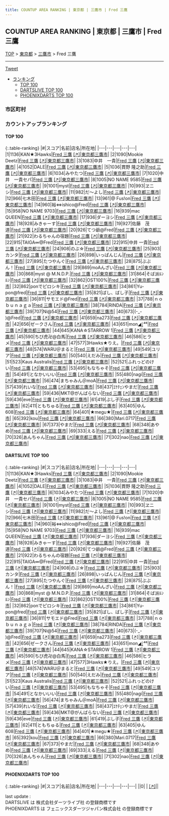```yaml
---
title: COUNTUP AREA RANKING | 東京都 | 三鷹市 | Fred 三鷹
---
```

## COUNTUP AREA RANKING | 東京都 | 三鷹市 | Fred 三鷹

[TOP](/darts/rank/) > [東京都](/darts/rank/東京都/) > [三鷹市](/darts/rank/東京都/三鷹市/) > Fred 三鷹

___

<a href="https://twitter.com/share?ref_src=twsrc%5Etfw" data-text="COUNTUP AREA RANKING | 東京都三鷹市Fred 三鷹" class="twitter-share-button" data-hashtags="DARTSLIVE,PHOENIXDARTS,darts,ダーツ" data-show-count="false">Tweet</a>

* [ランキング](#カウントアップランキング)
    * [TOP 100](#top-100)
    * [DARTSLIVE TOP 100](#dartslive-top-100)
    * [PHOENIXDARTS TOP 100](#phoenixdarts-top-100)

### 市区町村

<ul>

</ul>

### カウントアップランキング

#### TOP 100



{:.table-ranking}
|#|スコア|名前|店名|所在地|
|---|---|---|---|---|
|1|1136|<span class="rank-name-dl">KAN★3Hawks</span>|<a href="/darts/rank/shops/fb985d34d85802810d9b047a20a7ba1e.html">Fred 三鷹</a> <a href="https://search.dartslive.com/jp/shop/fb985d34d85802810d9b047a20a7ba1e">[↗]</a>|<a href="/darts/rank/東京都/三鷹市">東京都三鷹市</a>|
|2|1090|<span class="rank-name-dl">Mookie　Deetz</span>|<a href="/darts/rank/shops/fb985d34d85802810d9b047a20a7ba1e.html">Fred 三鷹</a> <a href="https://search.dartslive.com/jp/shop/fb985d34d85802810d9b047a20a7ba1e">[↗]</a>|<a href="/darts/rank/東京都/三鷹市">東京都三鷹市</a>|
|3|1083|<span class="rank-name-dl">中井　一貴</span>|<a href="/darts/rank/shops/fb985d34d85802810d9b047a20a7ba1e.html">Fred 三鷹</a> <a href="https://search.dartslive.com/jp/shop/fb985d34d85802810d9b047a20a7ba1e">[↗]</a>|<a href="/darts/rank/東京都/三鷹市">東京都三鷹市</a>|
|4|1052|<span class="rank-name-dl">DALE</span>|<a href="/darts/rank/shops/fb985d34d85802810d9b047a20a7ba1e.html">Fred 三鷹</a> <a href="https://search.dartslive.com/jp/shop/fb985d34d85802810d9b047a20a7ba1e">[↗]</a>|<a href="/darts/rank/東京都/三鷹市">東京都三鷹市</a>|
|5|1036|<span class="rank-name-dl">貫野 隆之助</span>|<a href="/darts/rank/shops/fb985d34d85802810d9b047a20a7ba1e.html">Fred 三鷹</a> <a href="https://search.dartslive.com/jp/shop/fb985d34d85802810d9b047a20a7ba1e">[↗]</a>|<a href="/darts/rank/東京都/三鷹市">東京都三鷹市</a>|
|6|1034|<span class="rank-name-dl">みやたつ</span>|<a href="/darts/rank/shops/fb985d34d85802810d9b047a20a7ba1e.html">Fred 三鷹</a> <a href="https://search.dartslive.com/jp/shop/fb985d34d85802810d9b047a20a7ba1e">[↗]</a>|<a href="/darts/rank/東京都/三鷹市">東京都三鷹市</a>|
|7|1020|<span class="rank-name-dl">中井　一貴セパ</span>|<a href="/darts/rank/shops/fb985d34d85802810d9b047a20a7ba1e.html">Fred 三鷹</a> <a href="https://search.dartslive.com/jp/shop/fb985d34d85802810d9b047a20a7ba1e">[↗]</a>|<a href="/darts/rank/東京都/三鷹市">東京都三鷹市</a>|
|8|1005|<span class="rank-name-dl">NO NAME 9585</span>|<a href="/darts/rank/shops/fb985d34d85802810d9b047a20a7ba1e.html">Fred 三鷹</a> <a href="https://search.dartslive.com/jp/shop/fb985d34d85802810d9b047a20a7ba1e">[↗]</a>|<a href="/darts/rank/東京都/三鷹市">東京都三鷹市</a>|
|9|1001|<span class="rank-name-dl">myst</span>|<a href="/darts/rank/shops/fb985d34d85802810d9b047a20a7ba1e.html">Fred 三鷹</a> <a href="https://search.dartslive.com/jp/shop/fb985d34d85802810d9b047a20a7ba1e">[↗]</a>|<a href="/darts/rank/東京都/三鷹市">東京都三鷹市</a>|
|10|993|<span class="rank-name-dl">ヱニシ</span>|<a href="/darts/rank/shops/fb985d34d85802810d9b047a20a7ba1e.html">Fred 三鷹</a> <a href="https://search.dartslive.com/jp/shop/fb985d34d85802810d9b047a20a7ba1e">[↗]</a>|<a href="/darts/rank/東京都/三鷹市">東京都三鷹市</a>|
|11|982|<span class="rank-name-dl">だ〜よし</span>|<a href="/darts/rank/shops/fb985d34d85802810d9b047a20a7ba1e.html">Fred 三鷹</a> <a href="https://search.dartslive.com/jp/shop/fb985d34d85802810d9b047a20a7ba1e">[↗]</a>|<a href="/darts/rank/東京都/三鷹市">東京都三鷹市</a>|
|12|966|<span class="rank-name-dl">七木田</span>|<a href="/darts/rank/shops/fb985d34d85802810d9b047a20a7ba1e.html">Fred 三鷹</a> <a href="https://search.dartslive.com/jp/shop/fb985d34d85802810d9b047a20a7ba1e">[↗]</a>|<a href="/darts/rank/東京都/三鷹市">東京都三鷹市</a>|
|13|961|<span class="rank-name-dl">@ Fus!on</span>|<a href="/darts/rank/shops/fb985d34d85802810d9b047a20a7ba1e.html">Fred 三鷹</a> <a href="https://search.dartslive.com/jp/shop/fb985d34d85802810d9b047a20a7ba1e">[↗]</a>|<a href="/darts/rank/東京都/三鷹市">東京都三鷹市</a>|
|14|960|<span class="rank-name-dl">裕⇔ishico@Fred</span>|<a href="/darts/rank/shops/fb985d34d85802810d9b047a20a7ba1e.html">Fred 三鷹</a> <a href="https://search.dartslive.com/jp/shop/fb985d34d85802810d9b047a20a7ba1e">[↗]</a>|<a href="/darts/rank/東京都/三鷹市">東京都三鷹市</a>|
|15|958|<span class="rank-name-dl">NO NAME 9703</span>|<a href="/darts/rank/shops/fb985d34d85802810d9b047a20a7ba1e.html">Fred 三鷹</a> <a href="https://search.dartslive.com/jp/shop/fb985d34d85802810d9b047a20a7ba1e">[↗]</a>|<a href="/darts/rank/東京都/三鷹市">東京都三鷹市</a>|
|16|939|<span class="rank-name-dl">mac QUEEN</span>|<a href="/darts/rank/shops/fb985d34d85802810d9b047a20a7ba1e.html">Fred 三鷹</a> <a href="https://search.dartslive.com/jp/shop/fb985d34d85802810d9b047a20a7ba1e">[↗]</a>|<a href="/darts/rank/東京都/三鷹市">東京都三鷹市</a>|
|17|936|<span class="rank-name-dl">ダーヨシ</span>|<a href="/darts/rank/shops/fb985d34d85802810d9b047a20a7ba1e.html">Fred 三鷹</a> <a href="https://search.dartslive.com/jp/shop/fb985d34d85802810d9b047a20a7ba1e">[↗]</a>|<a href="/darts/rank/東京都/三鷹市">東京都三鷹市</a>|
|18|928|<span class="rank-name-dl">みきゃーす</span>|<a href="/darts/rank/shops/fb985d34d85802810d9b047a20a7ba1e.html">Fred 三鷹</a> <a href="https://search.dartslive.com/jp/shop/fb985d34d85802810d9b047a20a7ba1e">[↗]</a>|<a href="/darts/rank/東京都/三鷹市">東京都三鷹市</a>|
|19|927|<span class="rank-name-dl">佐藤　茂道</span>|<a href="/darts/rank/shops/fb985d34d85802810d9b047a20a7ba1e.html">Fred 三鷹</a> <a href="https://search.dartslive.com/jp/shop/fb985d34d85802810d9b047a20a7ba1e">[↗]</a>|<a href="/darts/rank/東京都/三鷹市">東京都三鷹市</a>|
|20|926|<span class="rank-name-dl">てつ爺@Fred</span>|<a href="/darts/rank/shops/fb985d34d85802810d9b047a20a7ba1e.html">Fred 三鷹</a> <a href="https://search.dartslive.com/jp/shop/fb985d34d85802810d9b047a20a7ba1e">[↗]</a>|<a href="/darts/rank/東京都/三鷹市">東京都三鷹市</a>|
|21|922|<span class="rank-name-dl">わるちゃんの宿題</span>|<a href="/darts/rank/shops/fb985d34d85802810d9b047a20a7ba1e.html">Fred 三鷹</a> <a href="https://search.dartslive.com/jp/shop/fb985d34d85802810d9b047a20a7ba1e">[↗]</a>|<a href="/darts/rank/東京都/三鷹市">東京都三鷹市</a>|
|22|915|<span class="rank-name-dl">TAIGA∞@Fred</span>|<a href="/darts/rank/shops/fb985d34d85802810d9b047a20a7ba1e.html">Fred 三鷹</a> <a href="https://search.dartslive.com/jp/shop/fb985d34d85802810d9b047a20a7ba1e">[↗]</a>|<a href="/darts/rank/東京都/三鷹市">東京都三鷹市</a>|
|22|915|<span class="rank-name-dl">中井 一貴</span>|<a href="/darts/rank/shops/fb985d34d85802810d9b047a20a7ba1e.html">Fred 三鷹</a> <a href="https://search.dartslive.com/jp/shop/fb985d34d85802810d9b047a20a7ba1e">[↗]</a>|<a href="/darts/rank/東京都/三鷹市">東京都三鷹市</a>|
|24|908|<span class="rank-name-dl">のぶ☆</span>|<a href="/darts/rank/shops/fb985d34d85802810d9b047a20a7ba1e.html">Fred 三鷹</a> <a href="https://search.dartslive.com/jp/shop/fb985d34d85802810d9b047a20a7ba1e">[↗]</a>|<a href="/darts/rank/東京都/三鷹市">東京都三鷹市</a>|
|25|903|<span class="rank-name-dl">カンタ</span>|<a href="/darts/rank/shops/fb985d34d85802810d9b047a20a7ba1e.html">Fred 三鷹</a> <a href="https://search.dartslive.com/jp/shop/fb985d34d85802810d9b047a20a7ba1e">[↗]</a>|<a href="/darts/rank/東京都/三鷹市">東京都三鷹市</a>|
|26|898|<span class="rank-name-dl">いっぱんじん</span>|<a href="/darts/rank/shops/fb985d34d85802810d9b047a20a7ba1e.html">Fred 三鷹</a> <a href="https://search.dartslive.com/jp/shop/fb985d34d85802810d9b047a20a7ba1e">[↗]</a>|<a href="/darts/rank/東京都/三鷹市">東京都三鷹市</a>|
|27|895|<span class="rank-name-dl">たつやんぐ</span>|<a href="/darts/rank/shops/fb985d34d85802810d9b047a20a7ba1e.html">Fred 三鷹</a> <a href="https://search.dartslive.com/jp/shop/fb985d34d85802810d9b047a20a7ba1e">[↗]</a>|<a href="/darts/rank/東京都/三鷹市">東京都三鷹市</a>|
|28|875|<span class="rank-name-dl">ぶぶん！</span>|<a href="/darts/rank/shops/fb985d34d85802810d9b047a20a7ba1e.html">Fred 三鷹</a> <a href="https://search.dartslive.com/jp/shop/fb985d34d85802810d9b047a20a7ba1e">[↗]</a>|<a href="/darts/rank/東京都/三鷹市">東京都三鷹市</a>|
|29|869|<span class="rank-name-dl">moAんざい</span>|<a href="/darts/rank/shops/fb985d34d85802810d9b047a20a7ba1e.html">Fred 三鷹</a> <a href="https://search.dartslive.com/jp/shop/fb985d34d85802810d9b047a20a7ba1e">[↗]</a>|<a href="/darts/rank/東京都/三鷹市">東京都三鷹市</a>|
|30|868|<span class="rank-name-dl">myst @ M.N.D.P.</span>|<a href="/darts/rank/shops/fb985d34d85802810d9b047a20a7ba1e.html">Fred 三鷹</a> <a href="https://search.dartslive.com/jp/shop/fb985d34d85802810d9b047a20a7ba1e">[↗]</a>|<a href="/darts/rank/東京都/三鷹市">東京都三鷹市</a>|
|31|864|<span class="rank-name-dl">そば派ﾙﾝﾙﾝ</span>|<a href="/darts/rank/shops/fb985d34d85802810d9b047a20a7ba1e.html">Fred 三鷹</a> <a href="https://search.dartslive.com/jp/shop/fb985d34d85802810d9b047a20a7ba1e">[↗]</a>|<a href="/darts/rank/東京都/三鷹市">東京都三鷹市</a>|
|32|862|<span class="rank-name-dl">OST100%</span>|<a href="/darts/rank/shops/fb985d34d85802810d9b047a20a7ba1e.html">Fred 三鷹</a> <a href="https://search.dartslive.com/jp/shop/fb985d34d85802810d9b047a20a7ba1e">[↗]</a>|<a href="/darts/rank/東京都/三鷹市">東京都三鷹市</a>|
|32|862|<span class="rank-name-dl">ponでピロシキ</span>|<a href="/darts/rank/shops/fb985d34d85802810d9b047a20a7ba1e.html">Fred 三鷹</a> <a href="https://search.dartslive.com/jp/shop/fb985d34d85802810d9b047a20a7ba1e">[↗]</a>|<a href="/darts/rank/東京都/三鷹市">東京都三鷹市</a>|
|34|861|<span class="rank-name-dl">Yu-pon@fred</span>|<a href="/darts/rank/shops/fb985d34d85802810d9b047a20a7ba1e.html">Fred 三鷹</a> <a href="https://search.dartslive.com/jp/shop/fb985d34d85802810d9b047a20a7ba1e">[↗]</a>|<a href="/darts/rank/東京都/三鷹市">東京都三鷹市</a>|
|35|821|<span class="rank-name-dl">ばし、ばし子</span>|<a href="/darts/rank/shops/fb985d34d85802810d9b047a20a7ba1e.html">Fred 三鷹</a> <a href="https://search.dartslive.com/jp/shop/fb985d34d85802810d9b047a20a7ba1e">[↗]</a>|<a href="/darts/rank/東京都/三鷹市">東京都三鷹市</a>|
|36|811|<span class="rank-name-dl">サモエド@Fred</span>|<a href="/darts/rank/shops/fb985d34d85802810d9b047a20a7ba1e.html">Fred 三鷹</a> <a href="https://search.dartslive.com/jp/shop/fb985d34d85802810d9b047a20a7ba1e">[↗]</a>|<a href="/darts/rank/東京都/三鷹市">東京都三鷹市</a>|
|37|788|<span class="rank-name-dl">ｎｏｂｕｎａｇａ</span>|<a href="/darts/rank/shops/fb985d34d85802810d9b047a20a7ba1e.html">Fred 三鷹</a> <a href="https://search.dartslive.com/jp/shop/fb985d34d85802810d9b047a20a7ba1e">[↗]</a>|<a href="/darts/rank/東京都/三鷹市">東京都三鷹市</a>|
|38|784|<span class="rank-name-dl">RINDA</span>|<a href="/darts/rank/shops/fb985d34d85802810d9b047a20a7ba1e.html">Fred 三鷹</a> <a href="https://search.dartslive.com/jp/shop/fb985d34d85802810d9b047a20a7ba1e">[↗]</a>|<a href="/darts/rank/東京都/三鷹市">東京都三鷹市</a>|
|39|707|<span class="rank-name-dl">Ni@54</span>|<a href="/darts/rank/shops/fb985d34d85802810d9b047a20a7ba1e.html">Fred 三鷹</a> <a href="https://search.dartslive.com/jp/shop/fb985d34d85802810d9b047a20a7ba1e">[↗]</a>|<a href="/darts/rank/東京都/三鷹市">東京都三鷹市</a>|
|40|673|<span class="rank-name-dl">(-_- )@Fred</span>|<a href="/darts/rank/shops/fb985d34d85802810d9b047a20a7ba1e.html">Fred 三鷹</a> <a href="https://search.dartslive.com/jp/shop/fb985d34d85802810d9b047a20a7ba1e">[↗]</a>|<a href="/darts/rank/東京都/三鷹市">東京都三鷹市</a>|
|41|659|<span class="rank-name-dl">na273</span>|<a href="/darts/rank/shops/fb985d34d85802810d9b047a20a7ba1e.html">Fred 三鷹</a> <a href="https://search.dartslive.com/jp/shop/fb985d34d85802810d9b047a20a7ba1e">[↗]</a>|<a href="/darts/rank/東京都/三鷹市">東京都三鷹市</a>|
|42|656|<span class="rank-name-dl">ゼークさん</span>|<a href="/darts/rank/shops/fb985d34d85802810d9b047a20a7ba1e.html">Fred 三鷹</a> <a href="https://search.dartslive.com/jp/shop/fb985d34d85802810d9b047a20a7ba1e">[↗]</a>|<a href="/darts/rank/東京都/三鷹市">東京都三鷹市</a>|
|43|651|<span class="rank-name-dl">mon◢͟￨⁴⁶</span>|<a href="/darts/rank/shops/fb985d34d85802810d9b047a20a7ba1e.html">Fred 三鷹</a> <a href="https://search.dartslive.com/jp/shop/fb985d34d85802810d9b047a20a7ba1e">[↗]</a>|<a href="/darts/rank/東京都/三鷹市">東京都三鷹市</a>|
|44|645|<span class="rank-name-dl">KANA☆STARROW 1</span>|<a href="/darts/rank/shops/fb985d34d85802810d9b047a20a7ba1e.html">Fred 三鷹</a> <a href="https://search.dartslive.com/jp/shop/fb985d34d85802810d9b047a20a7ba1e">[↗]</a>|<a href="/darts/rank/東京都/三鷹市">東京都三鷹市</a>|
|45|590|<span class="rank-name-dl">ちび虎卍@白馬</span>|<a href="/darts/rank/shops/fb985d34d85802810d9b047a20a7ba1e.html">Fred 三鷹</a> <a href="https://search.dartslive.com/jp/shop/fb985d34d85802810d9b047a20a7ba1e">[↗]</a>|<a href="/darts/rank/東京都/三鷹市">東京都三鷹市</a>|
|46|586|<span class="rank-name-dl">ヒラメ</span>|<a href="/darts/rank/shops/fb985d34d85802810d9b047a20a7ba1e.html">Fred 三鷹</a> <a href="https://search.dartslive.com/jp/shop/fb985d34d85802810d9b047a20a7ba1e">[↗]</a>|<a href="/darts/rank/東京都/三鷹市">東京都三鷹市</a>|
|47|577|<span class="rank-name-dl">3Hawks★りえ。</span>|<a href="/darts/rank/shops/fb985d34d85802810d9b047a20a7ba1e.html">Fred 三鷹</a> <a href="https://search.dartslive.com/jp/shop/fb985d34d85802810d9b047a20a7ba1e">[↗]</a>|<a href="/darts/rank/東京都/三鷹市">東京都三鷹市</a>|
|48|574|<span class="rank-name-dl">WARU＠まると</span>|<a href="/darts/rank/shops/fb985d34d85802810d9b047a20a7ba1e.html">Fred 三鷹</a> <a href="https://search.dartslive.com/jp/shop/fb985d34d85802810d9b047a20a7ba1e">[↗]</a>|<a href="/darts/rank/東京都/三鷹市">東京都三鷹市</a>|
|49|549|<span class="rank-name-dl">ユリア</span>|<a href="/darts/rank/shops/fb985d34d85802810d9b047a20a7ba1e.html">Fred 三鷹</a> <a href="https://search.dartslive.com/jp/shop/fb985d34d85802810d9b047a20a7ba1e">[↗]</a>|<a href="/darts/rank/東京都/三鷹市">東京都三鷹市</a>|
|50|540|<span class="rank-name-dl">えだみ</span>|<a href="/darts/rank/shops/fb985d34d85802810d9b047a20a7ba1e.html">Fred 三鷹</a> <a href="https://search.dartslive.com/jp/shop/fb985d34d85802810d9b047a20a7ba1e">[↗]</a>|<a href="/darts/rank/東京都/三鷹市">東京都三鷹市</a>|
|51|523|<span class="rank-name-dl">Kaus Australis</span>|<a href="/darts/rank/shops/fb985d34d85802810d9b047a20a7ba1e.html">Fred 三鷹</a> <a href="https://search.dartslive.com/jp/shop/fb985d34d85802810d9b047a20a7ba1e">[↗]</a>|<a href="/darts/rank/東京都/三鷹市">東京都三鷹市</a>|
|52|521|<span class="rank-name-dl">ふれっどのけい</span>|<a href="/darts/rank/shops/fb985d34d85802810d9b047a20a7ba1e.html">Fred 三鷹</a> <a href="https://search.dartslive.com/jp/shop/fb985d34d85802810d9b047a20a7ba1e">[↗]</a>|<a href="/darts/rank/東京都/三鷹市">東京都三鷹市</a>|
|53|495|<span class="rank-name-dl">もなちゃそ</span>|<a href="/darts/rank/shops/fb985d34d85802810d9b047a20a7ba1e.html">Fred 三鷹</a> <a href="https://search.dartslive.com/jp/shop/fb985d34d85802810d9b047a20a7ba1e">[↗]</a>|<a href="/darts/rank/東京都/三鷹市">東京都三鷹市</a>|
|54|491|<span class="rank-name-dl">となかいいい</span>|<a href="/darts/rank/shops/fb985d34d85802810d9b047a20a7ba1e.html">Fred 三鷹</a> <a href="https://search.dartslive.com/jp/shop/fb985d34d85802810d9b047a20a7ba1e">[↗]</a>|<a href="/darts/rank/東京都/三鷹市">東京都三鷹市</a>|
|55|480|<span class="rank-name-dl">nagi</span>|<a href="/darts/rank/shops/fb985d34d85802810d9b047a20a7ba1e.html">Fred 三鷹</a> <a href="https://search.dartslive.com/jp/shop/fb985d34d85802810d9b047a20a7ba1e">[↗]</a>|<a href="/darts/rank/東京都/三鷹市">東京都三鷹市</a>|
|56|474|<span class="rank-name-dl">まちゃみん＠moA</span>|<a href="/darts/rank/shops/fb985d34d85802810d9b047a20a7ba1e.html">Fred 三鷹</a> <a href="https://search.dartslive.com/jp/shop/fb985d34d85802810d9b047a20a7ba1e">[↗]</a>|<a href="/darts/rank/東京都/三鷹市">東京都三鷹市</a>|
|57|439|<span class="rank-name-dl">れいな</span>|<a href="/darts/rank/shops/fb985d34d85802810d9b047a20a7ba1e.html">Fred 三鷹</a> <a href="https://search.dartslive.com/jp/shop/fb985d34d85802810d9b047a20a7ba1e">[↗]</a>|<a href="/darts/rank/東京都/三鷹市">東京都三鷹市</a>|
|58|437|<span class="rank-name-dl">ｴｹﾁｪﾝやまだ</span>|<a href="/darts/rank/shops/fb985d34d85802810d9b047a20a7ba1e.html">Fred 三鷹</a> <a href="https://search.dartslive.com/jp/shop/fb985d34d85802810d9b047a20a7ba1e">[↗]</a>|<a href="/darts/rank/東京都/三鷹市">東京都三鷹市</a>|
|59|436|<span class="rank-name-dl">MKT@がんばらない</span>|<a href="/darts/rank/shops/fb985d34d85802810d9b047a20a7ba1e.html">Fred 三鷹</a> <a href="https://search.dartslive.com/jp/shop/fb985d34d85802810d9b047a20a7ba1e">[↗]</a>|<a href="/darts/rank/東京都/三鷹市">東京都三鷹市</a>|
|59|436|<span class="rank-name-dl">eve</span>|<a href="/darts/rank/shops/fb985d34d85802810d9b047a20a7ba1e.html">Fred 三鷹</a> <a href="https://search.dartslive.com/jp/shop/fb985d34d85802810d9b047a20a7ba1e">[↗]</a>|<a href="/darts/rank/東京都/三鷹市">東京都三鷹市</a>|
|61|419|<span class="rank-name-dl">ぶし子</span>|<a href="/darts/rank/shops/fb985d34d85802810d9b047a20a7ba1e.html">Fred 三鷹</a> <a href="https://search.dartslive.com/jp/shop/fb985d34d85802810d9b047a20a7ba1e">[↗]</a>|<a href="/darts/rank/東京都/三鷹市">東京都三鷹市</a>|
|62|411|<span class="rank-name-dl">ともちゅる</span>|<a href="/darts/rank/shops/fb985d34d85802810d9b047a20a7ba1e.html">Fred 三鷹</a> <a href="https://search.dartslive.com/jp/shop/fb985d34d85802810d9b047a20a7ba1e">[↗]</a>|<a href="/darts/rank/東京都/三鷹市">東京都三鷹市</a>|
|63|405|<span class="rank-name-dl">ゆん608</span>|<a href="/darts/rank/shops/fb985d34d85802810d9b047a20a7ba1e.html">Fred 三鷹</a> <a href="https://search.dartslive.com/jp/shop/fb985d34d85802810d9b047a20a7ba1e">[↗]</a>|<a href="/darts/rank/東京都/三鷹市">東京都三鷹市</a>|
|64|401|<span class="rank-name-dl">★megu★</span>|<a href="/darts/rank/shops/fb985d34d85802810d9b047a20a7ba1e.html">Fred 三鷹</a> <a href="https://search.dartslive.com/jp/shop/fb985d34d85802810d9b047a20a7ba1e">[↗]</a>|<a href="/darts/rank/東京都/三鷹市">東京都三鷹市</a>|
|65|392|<span class="rank-name-dl">kou</span>|<a href="/darts/rank/shops/fb985d34d85802810d9b047a20a7ba1e.html">Fred 三鷹</a> <a href="https://search.dartslive.com/jp/shop/fb985d34d85802810d9b047a20a7ba1e">[↗]</a>|<a href="/darts/rank/東京都/三鷹市">東京都三鷹市</a>|
|66|380|<span class="rank-name-dl">Mari.0717</span>|<a href="/darts/rank/shops/fb985d34d85802810d9b047a20a7ba1e.html">Fred 三鷹</a> <a href="https://search.dartslive.com/jp/shop/fb985d34d85802810d9b047a20a7ba1e">[↗]</a>|<a href="/darts/rank/東京都/三鷹市">東京都三鷹市</a>|
|67|373|<span class="rank-name-dl">やまだ</span>|<a href="/darts/rank/shops/fb985d34d85802810d9b047a20a7ba1e.html">Fred 三鷹</a> <a href="https://search.dartslive.com/jp/shop/fb985d34d85802810d9b047a20a7ba1e">[↗]</a>|<a href="/darts/rank/東京都/三鷹市">東京都三鷹市</a>|
|68|348|<span class="rank-name-dl">あやめ</span>|<a href="/darts/rank/shops/fb985d34d85802810d9b047a20a7ba1e.html">Fred 三鷹</a> <a href="https://search.dartslive.com/jp/shop/fb985d34d85802810d9b047a20a7ba1e">[↗]</a>|<a href="/darts/rank/東京都/三鷹市">東京都三鷹市</a>|
|69|333|<span class="rank-name-dl">える</span>|<a href="/darts/rank/shops/fb985d34d85802810d9b047a20a7ba1e.html">Fred 三鷹</a> <a href="https://search.dartslive.com/jp/shop/fb985d34d85802810d9b047a20a7ba1e">[↗]</a>|<a href="/darts/rank/東京都/三鷹市">東京都三鷹市</a>|
|70|326|<span class="rank-name-dl">あんちゃん</span>|<a href="/darts/rank/shops/fb985d34d85802810d9b047a20a7ba1e.html">Fred 三鷹</a> <a href="https://search.dartslive.com/jp/shop/fb985d34d85802810d9b047a20a7ba1e">[↗]</a>|<a href="/darts/rank/東京都/三鷹市">東京都三鷹市</a>|
|71|302|<span class="rank-name-dl">nao</span>|<a href="/darts/rank/shops/fb985d34d85802810d9b047a20a7ba1e.html">Fred 三鷹</a> <a href="https://search.dartslive.com/jp/shop/fb985d34d85802810d9b047a20a7ba1e">[↗]</a>|<a href="/darts/rank/東京都/三鷹市">東京都三鷹市</a>|


#### DARTSLIVE TOP 100



{:.table-ranking}
|#|スコア|名前|店名|所在地|
|---|---|---|---|---|
|1|1136|<span class="rank-name-dl">KAN★3Hawks</span>|<a href="/darts/rank/shops/fb985d34d85802810d9b047a20a7ba1e.html">Fred 三鷹</a> <a href="https://search.dartslive.com/jp/shop/fb985d34d85802810d9b047a20a7ba1e">[↗]</a>|<a href="/darts/rank/東京都/三鷹市">東京都三鷹市</a>|
|2|1090|<span class="rank-name-dl">Mookie　Deetz</span>|<a href="/darts/rank/shops/fb985d34d85802810d9b047a20a7ba1e.html">Fred 三鷹</a> <a href="https://search.dartslive.com/jp/shop/fb985d34d85802810d9b047a20a7ba1e">[↗]</a>|<a href="/darts/rank/東京都/三鷹市">東京都三鷹市</a>|
|3|1083|<span class="rank-name-dl">中井　一貴</span>|<a href="/darts/rank/shops/fb985d34d85802810d9b047a20a7ba1e.html">Fred 三鷹</a> <a href="https://search.dartslive.com/jp/shop/fb985d34d85802810d9b047a20a7ba1e">[↗]</a>|<a href="/darts/rank/東京都/三鷹市">東京都三鷹市</a>|
|4|1052|<span class="rank-name-dl">DALE</span>|<a href="/darts/rank/shops/fb985d34d85802810d9b047a20a7ba1e.html">Fred 三鷹</a> <a href="https://search.dartslive.com/jp/shop/fb985d34d85802810d9b047a20a7ba1e">[↗]</a>|<a href="/darts/rank/東京都/三鷹市">東京都三鷹市</a>|
|5|1036|<span class="rank-name-dl">貫野 隆之助</span>|<a href="/darts/rank/shops/fb985d34d85802810d9b047a20a7ba1e.html">Fred 三鷹</a> <a href="https://search.dartslive.com/jp/shop/fb985d34d85802810d9b047a20a7ba1e">[↗]</a>|<a href="/darts/rank/東京都/三鷹市">東京都三鷹市</a>|
|6|1034|<span class="rank-name-dl">みやたつ</span>|<a href="/darts/rank/shops/fb985d34d85802810d9b047a20a7ba1e.html">Fred 三鷹</a> <a href="https://search.dartslive.com/jp/shop/fb985d34d85802810d9b047a20a7ba1e">[↗]</a>|<a href="/darts/rank/東京都/三鷹市">東京都三鷹市</a>|
|7|1020|<span class="rank-name-dl">中井　一貴セパ</span>|<a href="/darts/rank/shops/fb985d34d85802810d9b047a20a7ba1e.html">Fred 三鷹</a> <a href="https://search.dartslive.com/jp/shop/fb985d34d85802810d9b047a20a7ba1e">[↗]</a>|<a href="/darts/rank/東京都/三鷹市">東京都三鷹市</a>|
|8|1005|<span class="rank-name-dl">NO NAME 9585</span>|<a href="/darts/rank/shops/fb985d34d85802810d9b047a20a7ba1e.html">Fred 三鷹</a> <a href="https://search.dartslive.com/jp/shop/fb985d34d85802810d9b047a20a7ba1e">[↗]</a>|<a href="/darts/rank/東京都/三鷹市">東京都三鷹市</a>|
|9|1001|<span class="rank-name-dl">myst</span>|<a href="/darts/rank/shops/fb985d34d85802810d9b047a20a7ba1e.html">Fred 三鷹</a> <a href="https://search.dartslive.com/jp/shop/fb985d34d85802810d9b047a20a7ba1e">[↗]</a>|<a href="/darts/rank/東京都/三鷹市">東京都三鷹市</a>|
|10|993|<span class="rank-name-dl">ヱニシ</span>|<a href="/darts/rank/shops/fb985d34d85802810d9b047a20a7ba1e.html">Fred 三鷹</a> <a href="https://search.dartslive.com/jp/shop/fb985d34d85802810d9b047a20a7ba1e">[↗]</a>|<a href="/darts/rank/東京都/三鷹市">東京都三鷹市</a>|
|11|982|<span class="rank-name-dl">だ〜よし</span>|<a href="/darts/rank/shops/fb985d34d85802810d9b047a20a7ba1e.html">Fred 三鷹</a> <a href="https://search.dartslive.com/jp/shop/fb985d34d85802810d9b047a20a7ba1e">[↗]</a>|<a href="/darts/rank/東京都/三鷹市">東京都三鷹市</a>|
|12|966|<span class="rank-name-dl">七木田</span>|<a href="/darts/rank/shops/fb985d34d85802810d9b047a20a7ba1e.html">Fred 三鷹</a> <a href="https://search.dartslive.com/jp/shop/fb985d34d85802810d9b047a20a7ba1e">[↗]</a>|<a href="/darts/rank/東京都/三鷹市">東京都三鷹市</a>|
|13|961|<span class="rank-name-dl">@ Fus!on</span>|<a href="/darts/rank/shops/fb985d34d85802810d9b047a20a7ba1e.html">Fred 三鷹</a> <a href="https://search.dartslive.com/jp/shop/fb985d34d85802810d9b047a20a7ba1e">[↗]</a>|<a href="/darts/rank/東京都/三鷹市">東京都三鷹市</a>|
|14|960|<span class="rank-name-dl">裕⇔ishico@Fred</span>|<a href="/darts/rank/shops/fb985d34d85802810d9b047a20a7ba1e.html">Fred 三鷹</a> <a href="https://search.dartslive.com/jp/shop/fb985d34d85802810d9b047a20a7ba1e">[↗]</a>|<a href="/darts/rank/東京都/三鷹市">東京都三鷹市</a>|
|15|958|<span class="rank-name-dl">NO NAME 9703</span>|<a href="/darts/rank/shops/fb985d34d85802810d9b047a20a7ba1e.html">Fred 三鷹</a> <a href="https://search.dartslive.com/jp/shop/fb985d34d85802810d9b047a20a7ba1e">[↗]</a>|<a href="/darts/rank/東京都/三鷹市">東京都三鷹市</a>|
|16|939|<span class="rank-name-dl">mac QUEEN</span>|<a href="/darts/rank/shops/fb985d34d85802810d9b047a20a7ba1e.html">Fred 三鷹</a> <a href="https://search.dartslive.com/jp/shop/fb985d34d85802810d9b047a20a7ba1e">[↗]</a>|<a href="/darts/rank/東京都/三鷹市">東京都三鷹市</a>|
|17|936|<span class="rank-name-dl">ダーヨシ</span>|<a href="/darts/rank/shops/fb985d34d85802810d9b047a20a7ba1e.html">Fred 三鷹</a> <a href="https://search.dartslive.com/jp/shop/fb985d34d85802810d9b047a20a7ba1e">[↗]</a>|<a href="/darts/rank/東京都/三鷹市">東京都三鷹市</a>|
|18|928|<span class="rank-name-dl">みきゃーす</span>|<a href="/darts/rank/shops/fb985d34d85802810d9b047a20a7ba1e.html">Fred 三鷹</a> <a href="https://search.dartslive.com/jp/shop/fb985d34d85802810d9b047a20a7ba1e">[↗]</a>|<a href="/darts/rank/東京都/三鷹市">東京都三鷹市</a>|
|19|927|<span class="rank-name-dl">佐藤　茂道</span>|<a href="/darts/rank/shops/fb985d34d85802810d9b047a20a7ba1e.html">Fred 三鷹</a> <a href="https://search.dartslive.com/jp/shop/fb985d34d85802810d9b047a20a7ba1e">[↗]</a>|<a href="/darts/rank/東京都/三鷹市">東京都三鷹市</a>|
|20|926|<span class="rank-name-dl">てつ爺@Fred</span>|<a href="/darts/rank/shops/fb985d34d85802810d9b047a20a7ba1e.html">Fred 三鷹</a> <a href="https://search.dartslive.com/jp/shop/fb985d34d85802810d9b047a20a7ba1e">[↗]</a>|<a href="/darts/rank/東京都/三鷹市">東京都三鷹市</a>|
|21|922|<span class="rank-name-dl">わるちゃんの宿題</span>|<a href="/darts/rank/shops/fb985d34d85802810d9b047a20a7ba1e.html">Fred 三鷹</a> <a href="https://search.dartslive.com/jp/shop/fb985d34d85802810d9b047a20a7ba1e">[↗]</a>|<a href="/darts/rank/東京都/三鷹市">東京都三鷹市</a>|
|22|915|<span class="rank-name-dl">TAIGA∞@Fred</span>|<a href="/darts/rank/shops/fb985d34d85802810d9b047a20a7ba1e.html">Fred 三鷹</a> <a href="https://search.dartslive.com/jp/shop/fb985d34d85802810d9b047a20a7ba1e">[↗]</a>|<a href="/darts/rank/東京都/三鷹市">東京都三鷹市</a>|
|22|915|<span class="rank-name-dl">中井 一貴</span>|<a href="/darts/rank/shops/fb985d34d85802810d9b047a20a7ba1e.html">Fred 三鷹</a> <a href="https://search.dartslive.com/jp/shop/fb985d34d85802810d9b047a20a7ba1e">[↗]</a>|<a href="/darts/rank/東京都/三鷹市">東京都三鷹市</a>|
|24|908|<span class="rank-name-dl">のぶ☆</span>|<a href="/darts/rank/shops/fb985d34d85802810d9b047a20a7ba1e.html">Fred 三鷹</a> <a href="https://search.dartslive.com/jp/shop/fb985d34d85802810d9b047a20a7ba1e">[↗]</a>|<a href="/darts/rank/東京都/三鷹市">東京都三鷹市</a>|
|25|903|<span class="rank-name-dl">カンタ</span>|<a href="/darts/rank/shops/fb985d34d85802810d9b047a20a7ba1e.html">Fred 三鷹</a> <a href="https://search.dartslive.com/jp/shop/fb985d34d85802810d9b047a20a7ba1e">[↗]</a>|<a href="/darts/rank/東京都/三鷹市">東京都三鷹市</a>|
|26|898|<span class="rank-name-dl">いっぱんじん</span>|<a href="/darts/rank/shops/fb985d34d85802810d9b047a20a7ba1e.html">Fred 三鷹</a> <a href="https://search.dartslive.com/jp/shop/fb985d34d85802810d9b047a20a7ba1e">[↗]</a>|<a href="/darts/rank/東京都/三鷹市">東京都三鷹市</a>|
|27|895|<span class="rank-name-dl">たつやんぐ</span>|<a href="/darts/rank/shops/fb985d34d85802810d9b047a20a7ba1e.html">Fred 三鷹</a> <a href="https://search.dartslive.com/jp/shop/fb985d34d85802810d9b047a20a7ba1e">[↗]</a>|<a href="/darts/rank/東京都/三鷹市">東京都三鷹市</a>|
|28|875|<span class="rank-name-dl">ぶぶん！</span>|<a href="/darts/rank/shops/fb985d34d85802810d9b047a20a7ba1e.html">Fred 三鷹</a> <a href="https://search.dartslive.com/jp/shop/fb985d34d85802810d9b047a20a7ba1e">[↗]</a>|<a href="/darts/rank/東京都/三鷹市">東京都三鷹市</a>|
|29|869|<span class="rank-name-dl">moAんざい</span>|<a href="/darts/rank/shops/fb985d34d85802810d9b047a20a7ba1e.html">Fred 三鷹</a> <a href="https://search.dartslive.com/jp/shop/fb985d34d85802810d9b047a20a7ba1e">[↗]</a>|<a href="/darts/rank/東京都/三鷹市">東京都三鷹市</a>|
|30|868|<span class="rank-name-dl">myst @ M.N.D.P.</span>|<a href="/darts/rank/shops/fb985d34d85802810d9b047a20a7ba1e.html">Fred 三鷹</a> <a href="https://search.dartslive.com/jp/shop/fb985d34d85802810d9b047a20a7ba1e">[↗]</a>|<a href="/darts/rank/東京都/三鷹市">東京都三鷹市</a>|
|31|864|<span class="rank-name-dl">そば派ﾙﾝﾙﾝ</span>|<a href="/darts/rank/shops/fb985d34d85802810d9b047a20a7ba1e.html">Fred 三鷹</a> <a href="https://search.dartslive.com/jp/shop/fb985d34d85802810d9b047a20a7ba1e">[↗]</a>|<a href="/darts/rank/東京都/三鷹市">東京都三鷹市</a>|
|32|862|<span class="rank-name-dl">OST100%</span>|<a href="/darts/rank/shops/fb985d34d85802810d9b047a20a7ba1e.html">Fred 三鷹</a> <a href="https://search.dartslive.com/jp/shop/fb985d34d85802810d9b047a20a7ba1e">[↗]</a>|<a href="/darts/rank/東京都/三鷹市">東京都三鷹市</a>|
|32|862|<span class="rank-name-dl">ponでピロシキ</span>|<a href="/darts/rank/shops/fb985d34d85802810d9b047a20a7ba1e.html">Fred 三鷹</a> <a href="https://search.dartslive.com/jp/shop/fb985d34d85802810d9b047a20a7ba1e">[↗]</a>|<a href="/darts/rank/東京都/三鷹市">東京都三鷹市</a>|
|34|861|<span class="rank-name-dl">Yu-pon@fred</span>|<a href="/darts/rank/shops/fb985d34d85802810d9b047a20a7ba1e.html">Fred 三鷹</a> <a href="https://search.dartslive.com/jp/shop/fb985d34d85802810d9b047a20a7ba1e">[↗]</a>|<a href="/darts/rank/東京都/三鷹市">東京都三鷹市</a>|
|35|821|<span class="rank-name-dl">ばし、ばし子</span>|<a href="/darts/rank/shops/fb985d34d85802810d9b047a20a7ba1e.html">Fred 三鷹</a> <a href="https://search.dartslive.com/jp/shop/fb985d34d85802810d9b047a20a7ba1e">[↗]</a>|<a href="/darts/rank/東京都/三鷹市">東京都三鷹市</a>|
|36|811|<span class="rank-name-dl">サモエド@Fred</span>|<a href="/darts/rank/shops/fb985d34d85802810d9b047a20a7ba1e.html">Fred 三鷹</a> <a href="https://search.dartslive.com/jp/shop/fb985d34d85802810d9b047a20a7ba1e">[↗]</a>|<a href="/darts/rank/東京都/三鷹市">東京都三鷹市</a>|
|37|788|<span class="rank-name-dl">ｎｏｂｕｎａｇａ</span>|<a href="/darts/rank/shops/fb985d34d85802810d9b047a20a7ba1e.html">Fred 三鷹</a> <a href="https://search.dartslive.com/jp/shop/fb985d34d85802810d9b047a20a7ba1e">[↗]</a>|<a href="/darts/rank/東京都/三鷹市">東京都三鷹市</a>|
|38|784|<span class="rank-name-dl">RINDA</span>|<a href="/darts/rank/shops/fb985d34d85802810d9b047a20a7ba1e.html">Fred 三鷹</a> <a href="https://search.dartslive.com/jp/shop/fb985d34d85802810d9b047a20a7ba1e">[↗]</a>|<a href="/darts/rank/東京都/三鷹市">東京都三鷹市</a>|
|39|707|<span class="rank-name-dl">Ni@54</span>|<a href="/darts/rank/shops/fb985d34d85802810d9b047a20a7ba1e.html">Fred 三鷹</a> <a href="https://search.dartslive.com/jp/shop/fb985d34d85802810d9b047a20a7ba1e">[↗]</a>|<a href="/darts/rank/東京都/三鷹市">東京都三鷹市</a>|
|40|673|<span class="rank-name-dl">(-_- )@Fred</span>|<a href="/darts/rank/shops/fb985d34d85802810d9b047a20a7ba1e.html">Fred 三鷹</a> <a href="https://search.dartslive.com/jp/shop/fb985d34d85802810d9b047a20a7ba1e">[↗]</a>|<a href="/darts/rank/東京都/三鷹市">東京都三鷹市</a>|
|41|659|<span class="rank-name-dl">na273</span>|<a href="/darts/rank/shops/fb985d34d85802810d9b047a20a7ba1e.html">Fred 三鷹</a> <a href="https://search.dartslive.com/jp/shop/fb985d34d85802810d9b047a20a7ba1e">[↗]</a>|<a href="/darts/rank/東京都/三鷹市">東京都三鷹市</a>|
|42|656|<span class="rank-name-dl">ゼークさん</span>|<a href="/darts/rank/shops/fb985d34d85802810d9b047a20a7ba1e.html">Fred 三鷹</a> <a href="https://search.dartslive.com/jp/shop/fb985d34d85802810d9b047a20a7ba1e">[↗]</a>|<a href="/darts/rank/東京都/三鷹市">東京都三鷹市</a>|
|43|651|<span class="rank-name-dl">mon◢͟￨⁴⁶</span>|<a href="/darts/rank/shops/fb985d34d85802810d9b047a20a7ba1e.html">Fred 三鷹</a> <a href="https://search.dartslive.com/jp/shop/fb985d34d85802810d9b047a20a7ba1e">[↗]</a>|<a href="/darts/rank/東京都/三鷹市">東京都三鷹市</a>|
|44|645|<span class="rank-name-dl">KANA☆STARROW 1</span>|<a href="/darts/rank/shops/fb985d34d85802810d9b047a20a7ba1e.html">Fred 三鷹</a> <a href="https://search.dartslive.com/jp/shop/fb985d34d85802810d9b047a20a7ba1e">[↗]</a>|<a href="/darts/rank/東京都/三鷹市">東京都三鷹市</a>|
|45|590|<span class="rank-name-dl">ちび虎卍@白馬</span>|<a href="/darts/rank/shops/fb985d34d85802810d9b047a20a7ba1e.html">Fred 三鷹</a> <a href="https://search.dartslive.com/jp/shop/fb985d34d85802810d9b047a20a7ba1e">[↗]</a>|<a href="/darts/rank/東京都/三鷹市">東京都三鷹市</a>|
|46|586|<span class="rank-name-dl">ヒラメ</span>|<a href="/darts/rank/shops/fb985d34d85802810d9b047a20a7ba1e.html">Fred 三鷹</a> <a href="https://search.dartslive.com/jp/shop/fb985d34d85802810d9b047a20a7ba1e">[↗]</a>|<a href="/darts/rank/東京都/三鷹市">東京都三鷹市</a>|
|47|577|<span class="rank-name-dl">3Hawks★りえ。</span>|<a href="/darts/rank/shops/fb985d34d85802810d9b047a20a7ba1e.html">Fred 三鷹</a> <a href="https://search.dartslive.com/jp/shop/fb985d34d85802810d9b047a20a7ba1e">[↗]</a>|<a href="/darts/rank/東京都/三鷹市">東京都三鷹市</a>|
|48|574|<span class="rank-name-dl">WARU＠まると</span>|<a href="/darts/rank/shops/fb985d34d85802810d9b047a20a7ba1e.html">Fred 三鷹</a> <a href="https://search.dartslive.com/jp/shop/fb985d34d85802810d9b047a20a7ba1e">[↗]</a>|<a href="/darts/rank/東京都/三鷹市">東京都三鷹市</a>|
|49|549|<span class="rank-name-dl">ユリア</span>|<a href="/darts/rank/shops/fb985d34d85802810d9b047a20a7ba1e.html">Fred 三鷹</a> <a href="https://search.dartslive.com/jp/shop/fb985d34d85802810d9b047a20a7ba1e">[↗]</a>|<a href="/darts/rank/東京都/三鷹市">東京都三鷹市</a>|
|50|540|<span class="rank-name-dl">えだみ</span>|<a href="/darts/rank/shops/fb985d34d85802810d9b047a20a7ba1e.html">Fred 三鷹</a> <a href="https://search.dartslive.com/jp/shop/fb985d34d85802810d9b047a20a7ba1e">[↗]</a>|<a href="/darts/rank/東京都/三鷹市">東京都三鷹市</a>|
|51|523|<span class="rank-name-dl">Kaus Australis</span>|<a href="/darts/rank/shops/fb985d34d85802810d9b047a20a7ba1e.html">Fred 三鷹</a> <a href="https://search.dartslive.com/jp/shop/fb985d34d85802810d9b047a20a7ba1e">[↗]</a>|<a href="/darts/rank/東京都/三鷹市">東京都三鷹市</a>|
|52|521|<span class="rank-name-dl">ふれっどのけい</span>|<a href="/darts/rank/shops/fb985d34d85802810d9b047a20a7ba1e.html">Fred 三鷹</a> <a href="https://search.dartslive.com/jp/shop/fb985d34d85802810d9b047a20a7ba1e">[↗]</a>|<a href="/darts/rank/東京都/三鷹市">東京都三鷹市</a>|
|53|495|<span class="rank-name-dl">もなちゃそ</span>|<a href="/darts/rank/shops/fb985d34d85802810d9b047a20a7ba1e.html">Fred 三鷹</a> <a href="https://search.dartslive.com/jp/shop/fb985d34d85802810d9b047a20a7ba1e">[↗]</a>|<a href="/darts/rank/東京都/三鷹市">東京都三鷹市</a>|
|54|491|<span class="rank-name-dl">となかいいい</span>|<a href="/darts/rank/shops/fb985d34d85802810d9b047a20a7ba1e.html">Fred 三鷹</a> <a href="https://search.dartslive.com/jp/shop/fb985d34d85802810d9b047a20a7ba1e">[↗]</a>|<a href="/darts/rank/東京都/三鷹市">東京都三鷹市</a>|
|55|480|<span class="rank-name-dl">nagi</span>|<a href="/darts/rank/shops/fb985d34d85802810d9b047a20a7ba1e.html">Fred 三鷹</a> <a href="https://search.dartslive.com/jp/shop/fb985d34d85802810d9b047a20a7ba1e">[↗]</a>|<a href="/darts/rank/東京都/三鷹市">東京都三鷹市</a>|
|56|474|<span class="rank-name-dl">まちゃみん＠moA</span>|<a href="/darts/rank/shops/fb985d34d85802810d9b047a20a7ba1e.html">Fred 三鷹</a> <a href="https://search.dartslive.com/jp/shop/fb985d34d85802810d9b047a20a7ba1e">[↗]</a>|<a href="/darts/rank/東京都/三鷹市">東京都三鷹市</a>|
|57|439|<span class="rank-name-dl">れいな</span>|<a href="/darts/rank/shops/fb985d34d85802810d9b047a20a7ba1e.html">Fred 三鷹</a> <a href="https://search.dartslive.com/jp/shop/fb985d34d85802810d9b047a20a7ba1e">[↗]</a>|<a href="/darts/rank/東京都/三鷹市">東京都三鷹市</a>|
|58|437|<span class="rank-name-dl">ｴｹﾁｪﾝやまだ</span>|<a href="/darts/rank/shops/fb985d34d85802810d9b047a20a7ba1e.html">Fred 三鷹</a> <a href="https://search.dartslive.com/jp/shop/fb985d34d85802810d9b047a20a7ba1e">[↗]</a>|<a href="/darts/rank/東京都/三鷹市">東京都三鷹市</a>|
|59|436|<span class="rank-name-dl">MKT@がんばらない</span>|<a href="/darts/rank/shops/fb985d34d85802810d9b047a20a7ba1e.html">Fred 三鷹</a> <a href="https://search.dartslive.com/jp/shop/fb985d34d85802810d9b047a20a7ba1e">[↗]</a>|<a href="/darts/rank/東京都/三鷹市">東京都三鷹市</a>|
|59|436|<span class="rank-name-dl">eve</span>|<a href="/darts/rank/shops/fb985d34d85802810d9b047a20a7ba1e.html">Fred 三鷹</a> <a href="https://search.dartslive.com/jp/shop/fb985d34d85802810d9b047a20a7ba1e">[↗]</a>|<a href="/darts/rank/東京都/三鷹市">東京都三鷹市</a>|
|61|419|<span class="rank-name-dl">ぶし子</span>|<a href="/darts/rank/shops/fb985d34d85802810d9b047a20a7ba1e.html">Fred 三鷹</a> <a href="https://search.dartslive.com/jp/shop/fb985d34d85802810d9b047a20a7ba1e">[↗]</a>|<a href="/darts/rank/東京都/三鷹市">東京都三鷹市</a>|
|62|411|<span class="rank-name-dl">ともちゅる</span>|<a href="/darts/rank/shops/fb985d34d85802810d9b047a20a7ba1e.html">Fred 三鷹</a> <a href="https://search.dartslive.com/jp/shop/fb985d34d85802810d9b047a20a7ba1e">[↗]</a>|<a href="/darts/rank/東京都/三鷹市">東京都三鷹市</a>|
|63|405|<span class="rank-name-dl">ゆん608</span>|<a href="/darts/rank/shops/fb985d34d85802810d9b047a20a7ba1e.html">Fred 三鷹</a> <a href="https://search.dartslive.com/jp/shop/fb985d34d85802810d9b047a20a7ba1e">[↗]</a>|<a href="/darts/rank/東京都/三鷹市">東京都三鷹市</a>|
|64|401|<span class="rank-name-dl">★megu★</span>|<a href="/darts/rank/shops/fb985d34d85802810d9b047a20a7ba1e.html">Fred 三鷹</a> <a href="https://search.dartslive.com/jp/shop/fb985d34d85802810d9b047a20a7ba1e">[↗]</a>|<a href="/darts/rank/東京都/三鷹市">東京都三鷹市</a>|
|65|392|<span class="rank-name-dl">kou</span>|<a href="/darts/rank/shops/fb985d34d85802810d9b047a20a7ba1e.html">Fred 三鷹</a> <a href="https://search.dartslive.com/jp/shop/fb985d34d85802810d9b047a20a7ba1e">[↗]</a>|<a href="/darts/rank/東京都/三鷹市">東京都三鷹市</a>|
|66|380|<span class="rank-name-dl">Mari.0717</span>|<a href="/darts/rank/shops/fb985d34d85802810d9b047a20a7ba1e.html">Fred 三鷹</a> <a href="https://search.dartslive.com/jp/shop/fb985d34d85802810d9b047a20a7ba1e">[↗]</a>|<a href="/darts/rank/東京都/三鷹市">東京都三鷹市</a>|
|67|373|<span class="rank-name-dl">やまだ</span>|<a href="/darts/rank/shops/fb985d34d85802810d9b047a20a7ba1e.html">Fred 三鷹</a> <a href="https://search.dartslive.com/jp/shop/fb985d34d85802810d9b047a20a7ba1e">[↗]</a>|<a href="/darts/rank/東京都/三鷹市">東京都三鷹市</a>|
|68|348|<span class="rank-name-dl">あやめ</span>|<a href="/darts/rank/shops/fb985d34d85802810d9b047a20a7ba1e.html">Fred 三鷹</a> <a href="https://search.dartslive.com/jp/shop/fb985d34d85802810d9b047a20a7ba1e">[↗]</a>|<a href="/darts/rank/東京都/三鷹市">東京都三鷹市</a>|
|69|333|<span class="rank-name-dl">える</span>|<a href="/darts/rank/shops/fb985d34d85802810d9b047a20a7ba1e.html">Fred 三鷹</a> <a href="https://search.dartslive.com/jp/shop/fb985d34d85802810d9b047a20a7ba1e">[↗]</a>|<a href="/darts/rank/東京都/三鷹市">東京都三鷹市</a>|
|70|326|<span class="rank-name-dl">あんちゃん</span>|<a href="/darts/rank/shops/fb985d34d85802810d9b047a20a7ba1e.html">Fred 三鷹</a> <a href="https://search.dartslive.com/jp/shop/fb985d34d85802810d9b047a20a7ba1e">[↗]</a>|<a href="/darts/rank/東京都/三鷹市">東京都三鷹市</a>|
|71|302|<span class="rank-name-dl">nao</span>|<a href="/darts/rank/shops/fb985d34d85802810d9b047a20a7ba1e.html">Fred 三鷹</a> <a href="https://search.dartslive.com/jp/shop/fb985d34d85802810d9b047a20a7ba1e">[↗]</a>|<a href="/darts/rank/東京都/三鷹市">東京都三鷹市</a>|


#### PHOENIXDARTS TOP 100



{:.table-ranking}
|#|スコア|名前|店名|所在地|
|---|---|---|---|---|
||0|<span class="rank-name-dl"> </span>|<a href="/darts/rank/shops/.html"></a> <a href="">[↗]</a>|<a href="/darts/rank//"></a>|


<div class="footer border-top border-gray-light mt-5 pt-3 text-right text-gray">
    last update : <span style="font-weight: italic" id="foot_last_modified"></span><br />
    DARTSLIVE は 株式会社ダーツライブ社 の登録商標です<br />
    PHOENIXDARTS は フェニックスダーツジャパン株式会社 の登録商標です<br />
</div>

<script src="https://cdnjs.cloudflare.com/ajax/libs/jquery.tablesorter/2.31.3/js/jquery.tablesorter.min.js" integrity="sha512-qzgd5cYSZcosqpzpn7zF2ZId8f/8CHmFKZ8j7mU4OUXTNRd5g+ZHBPsgKEwoqxCtdQvExE5LprwwPAgoicguNg==" crossorigin="anonymous" referrerpolicy="no-referrer"></script>
<link rel="stylesheet" href="https://cdnjs.cloudflare.com/ajax/libs/jquery.tablesorter/2.31.3/css/theme.default.min.css" integrity="sha512-wghhOJkjQX0Lh3NSWvNKeZ0ZpNn+SPVXX1Qyc9OCaogADktxrBiBdKGDoqVUOyhStvMBmJQ8ZdMHiR3wuEq8+w==" crossorigin="anonymous" referrerpolicy="no-referrer" />
<script>
$(function() {
    $(".table-ranking").tablesorter({sortList:[[0, 0]]});
    $("#foot_last_modified").text(formatDate(new Date(document.lastModified), 'yyyy-MM-dd HH:mm:ss'));
});
</script>

<script async src="https://platform.twitter.com/widgets.js" charset="utf-8"></script>
